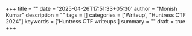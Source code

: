 +++
title = ""
date = '2025-04-26T17:51:33+05:30'
author = "Monish Kumar"
description = ""
tags = []
categories = ['Writeup', "Huntress CTF 2024"]
keywords = ['Huntress CTF writeups']
summary = ""
draft = true
+++
